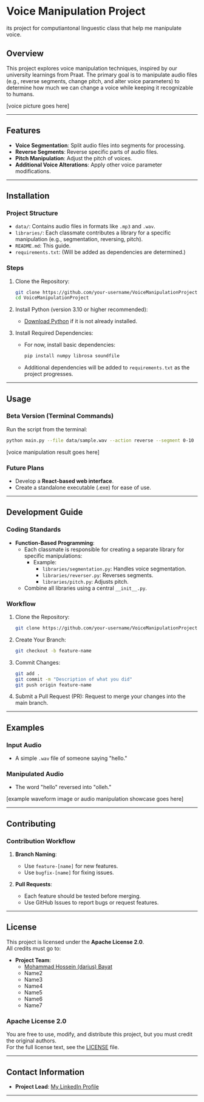# Voice Manipulation Project
its project for computiantonal linguestic class that help me manipulate voice.

## Overview
This project explores voice manipulation techniques, inspired by our university learnings from Praat. The primary goal is to manipulate audio files (e.g., reverse segments, change pitch, and alter voice parameters) to determine how much we can change a voice while keeping it recognizable to humans.

[voice picture goes here]

---

## Features
- **Voice Segmentation**: Split audio files into segments for processing.
- **Reverse Segments**: Reverse specific parts of audio files.
- **Pitch Manipulation**: Adjust the pitch of voices.
- **Additional Voice Alterations**: Apply other voice parameter modifications.

---

## Installation
### **Project Structure**
- `data/`: Contains audio files in formats like `.mp3` and `.wav`.
- `libraries/`: Each classmate contributes a library for a specific manipulation (e.g., segmentation, reversing, pitch).
- `README.md`: This guide.
- `requirements.txt`: (Will be added as dependencies are determined.)

### **Steps**
1. Clone the Repository:
   ```bash
   git clone https://github.com/your-username/VoiceManipulationProject.git
   cd VoiceManipulationProject
   ```

2. Install Python (version 3.10 or higher recommended):
   - [Download Python](https://www.python.org/downloads/) if it is not already installed.

3. Install Required Dependencies:
   - For now, install basic dependencies:
     ```bash
     pip install numpy librosa soundfile
     ```
   - Additional dependencies will be added to `requirements.txt` as the project progresses.

---

## Usage
### **Beta Version (Terminal Commands)**
Run the script from the terminal:
```bash
python main.py --file data/sample.wav --action reverse --segment 0-10
```

[voice manipulation result goes here]

### **Future Plans**
- Develop a **React-based web interface**.
- Create a standalone executable (.exe) for ease of use.

---

## Development Guide
### **Coding Standards**
- **Function-Based Programming**:
  - Each classmate is responsible for creating a separate library for specific manipulations:
    - Example:
      - `libraries/segmentation.py`: Handles voice segmentation.
      - `libraries/reverser.py`: Reverses segments.
      - `libraries/pitch.py`: Adjusts pitch.
  - Combine all libraries using a central `__init__.py`.

### **Workflow**
1. Clone the Repository:
   ```bash
   git clone https://github.com/your-username/VoiceManipulationProject.git
   ```
2. Create Your Branch:
   ```bash
   git checkout -b feature-name
   ```
3. Commit Changes:
   ```bash
   git add .
   git commit -m "Description of what you did"
   git push origin feature-name
   ```
4. Submit a Pull Request (PR): Request to merge your changes into the main branch.

---

## Examples
### Input Audio
- A simple `.wav` file of someone saying "hello."

### Manipulated Audio
- The word "hello" reversed into "olleh."

[example waveform image or audio manipulation showcase goes here]

---

## Contributing
### Contribution Workflow
1. **Branch Naming**:
   - Use `feature-[name]` for new features.
   - Use `bugfix-[name]` for fixing issues.

2. **Pull Requests**:
   - Each feature should be tested before merging.
   - Use GitHub Issues to report bugs or request features.

---

## License
This project is licensed under the **Apache License 2.0**.  
All credits must go to:
- **Project Team**:
  - [Mohammad Hossein (darius) Bayat](https://www.linkedin.com/in/mohammad-hosein-bayat/)
  - Name2
  - Name3
  - Name4
  - Name5
  - Name6
  - Name7

### **Apache License 2.0**
You are free to use, modify, and distribute this project, but you must credit the original authors.  
For the full license text, see the [LICENSE](./LICENSE) file.

---

## Contact Information
- **Project Lead**: [My LinkedIn Profile](https://www.linkedin.com/in/mohammad-hosein-bayat/)

---
